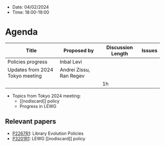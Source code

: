 * Date: 04/02/2024
* Time: 18:00-19:00

# Agenda

| Title | Proposed by | Discussion Length | Issues       |
|----------|-------------|-------------|----------------|
| Policies progress | Inbal Levi |  |   |
| Updates from 2024 Tokyo meeting | Andrei Zissu, Ran Regev |   |
|           |   | 1h     |          |

* Topics from Tokyo 2024 meeting:
   * [[nodiscard]] policy
   * Progress in LEWG

## Relevant papers
   * [P2267R1](https://wg21.link/P2267R1): Library Evolution Policies
   * [P3201R1](https://wg21.link/P3201R1): LEWG [[nodiscard]] policy
